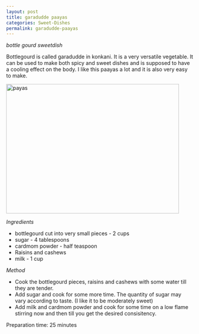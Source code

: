 ```yaml
---
layout: post
title: garadudde paayas
categories: Sweet-Dishes
permalink: garadudde-paayas
---
```


_bottle gourd sweetdish_

Bottlegourd is called garadudde in konkani. It is a very versatile vegetable. It can be used to make both spicy and sweet dishes and is supposed to have a cooling effect on the body. I like this paayas a lot and it is also very easy to make.

<a href="http://www.flickr.com/photos/78806762@N00/3027412555/" title="payas by nayan_pradeep, on Flickr"><img src="http://farm4.static.flickr.com/3163/3027412555_fc956b59fa_o.jpg" width="465" height="348" alt="payas" /></a>


_Ingredients_

* bottlegourd cut into very small pieces - 2 cups
* sugar - 4 tablespoons 
* cardmom powder - half teaspoon
* Raisins and cashews
* milk - 1 cup


_Method_

* Cook the bottlegourd pieces, raisins and cashews with some water till they are tender.
* Add sugar and cook for some more time. The quantity of sugar may vary according to taste. (I like it to be moderately sweet)
* Add milk and cardmom powder and cook for some time on a low flame stirring now and then till you get the desired consisitency. 

Preparation time: 25 minutes
